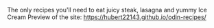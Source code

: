 The only recipes you'll need to eat juicy steak, lasagna and yummy Ice Cream
Preview of the site: https://hubert22143.github.io/odin-recipes/
